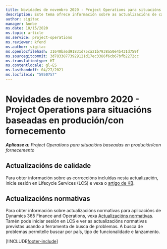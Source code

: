 ```yaml
---
title: Novidades de novembro 2020 - Project Operations para situacións baseadas en produción/con fornecemento
description: Este tema ofrece información sobre as actualizacións de calidade dispoñibles na versión de novembro de 2020 de Project Operations para situacións baseadas en produción/con fornecemento.
author: sigitac
manager: Annbe
ms.date: 10/15/2020
ms.topic: article
ms.service: project-operations
ms.reviewer: kfend
ms.author: sigitac
ms.openlocfilehash: 31640ba6d91831d75ca21b7938a50e4b431d759f
ms.sourcegitcommit: 3d78338773929121d17ec3386f6cb67bfb2272cc
ms.translationtype: HT
ms.contentlocale: gl-ES
ms.lasthandoff: 04/27/2021
ms.locfileid: "5950757"
---
```

# <a name="whats-new-november-2020---project-operations-for-stockedproduction-based-scenarios"></a>Novidades de novembro 2020 - Project Operations para situacións baseadas en produción/con fornecemento

_**Aplícase a:** Project Operations para situacións baseadas en produción/con fornecemento_

## <a name="quality-updates"></a>Actualizacións de calidade

Para obter información sobre as correccións incluídas nesta actualización, inicie sesión en Lifecycle Services (LCS) e vexa o [artigo de KB](https://fix.lcs.dynamics.com/Issue/Details?bugId=488609&amp;dbType=3&amp;qc=8251e8e1d5e2386de850599926c1adc3fec8e2ba25308036d22cdfe0a1c28fc7).

## <a name="regulatory-updates"></a>Actualizacións normativas

Para obter información sobre actualizacións normativas para aplicacións de Dynamics 365 Finance and Operations, vexa [Actualizacións normativas](/dynamics365/finance/localizations/regulatory-updates). Tamén pode iniciar sesión en LCS e ver as actualizacións normativas previstas usando a ferramenta de busca de problemas. A busca de problemas permítelle buscar por país, tipo de funcionalidade e lanzamento.


[!INCLUDE[footer-include](../../includes/footer-banner.md)]